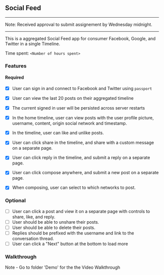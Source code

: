 ## Social Feed

************************************************************

Note: Received approval to submit assignement by Wednesday midnight.

*************************************************************

This is a aggregated Social Feed app for consumer Facebook, Google, and Twitter in a single Timeline.


Time spent: `<Number of hours spent>`

### Features

#### Required

- [X] User can sign in and connect to Facebook and Twitter using `passport`
- [X] User can view the last 20 posts on their aggregated timeline
- [X] The current signed in user will be persisted across server restarts
- [X] In the home timeline, user can view posts with the user profile picture, username, content, origin social network and timestamp.
- [X] In the timeline, user can like and unlike posts.
- [X] User can click share in the timeline, and share with a custom message on a separate page.
- [X] User can click reply in the timeline, and submit a reply on a separate page.
- [X] User can click compose anywhere, and submit a new post on a separate page.
- [X] When composing, user can select to which networks to post.


### Optional

- [ ] User can click a post and view it on a separate page with controls to share, like, and reply.
- [ ] User should be able to unshare their posts.
- [ ] User should be able to delete their posts.
- [ ] Replies should be prefixed with the username and link to the conversation thread.
- [ ] User can click a "Next" button at the bottom to load more 

### Walkthrough

Note - Go to folder 'Demo' for the the Video Walkthrough




